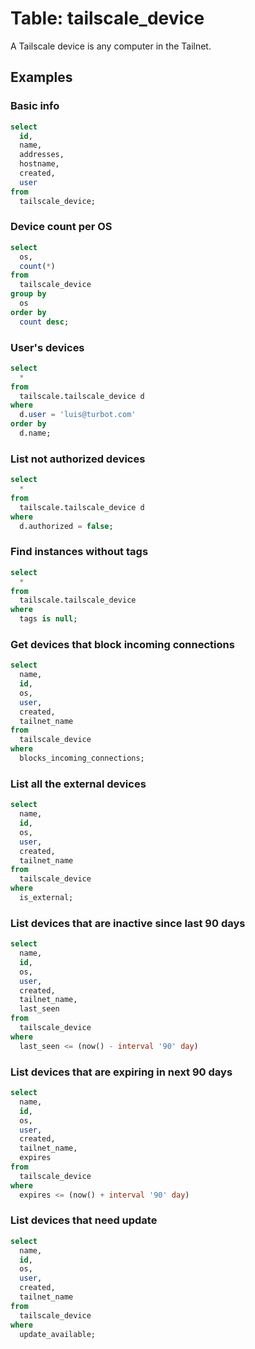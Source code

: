 # Table: tailscale_device

A Tailscale device is any computer in the Tailnet.

## Examples

### Basic info

```sql
select
  id,
  name,
  addresses,
  hostname,
  created,
  user
from
  tailscale_device;
```

### Device count per OS

```sql
select
  os,
  count(*)
from
  tailscale_device
group by
  os
order by
  count desc;
```

### User's devices

```sql
select
  *
from
  tailscale.tailscale_device d
where
  d.user = 'luis@turbot.com'
order by
  d.name;
```

### List not authorized devices

```sql
select
  *
from
  tailscale.tailscale_device d
where
  d.authorized = false;
```

### Find instances without tags

```sql
select
  *
from
  tailscale.tailscale_device
where
  tags is null;
```

### Get devices that block incoming connections

```sql
select
  name,
  id,
  os,
  user,
  created,
  tailnet_name
from
  tailscale_device
where
  blocks_incoming_connections;
```

### List all the external devices

```sql
select
  name,
  id,
  os,
  user,
  created,
  tailnet_name
from
  tailscale_device
where
  is_external;
```

### List devices that are inactive since last 90 days

```sql
select
  name,
  id,
  os,
  user,
  created,
  tailnet_name,
  last_seen
from
  tailscale_device
where
  last_seen <= (now() - interval '90' day)
```

### List devices that are expiring in next 90 days

```sql
select
  name,
  id,
  os,
  user,
  created,
  tailnet_name,
  expires
from
  tailscale_device
where
  expires <= (now() + interval '90' day)
```

### List devices that need update

```sql
select
  name,
  id,
  os,
  user,
  created,
  tailnet_name
from
  tailscale_device
where
  update_available;
```